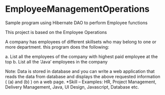 # EmployeeManagementOperations
Sample program using Hibernate DAO to perform Employee functions


This project is based on the Employee Operations

A company has employees of different skillsets who may belong to one or more department. 
this program  does the following:

a.	List all the employees of the company with highest paid employee at the top
b.	List all the ‘Java’ employees in the company

Note:  Data is stored in database  and you can write a web application that reads  the data from database and displays the above requested information ( (a) and (b) ) on a web page.
*Skill – Examples: HR, Project Management, Delivery Management, Java, UI Design, Javascript, Database etc.




